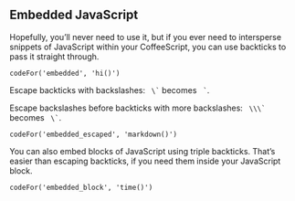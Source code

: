 ## Embedded JavaScript

Hopefully, you’ll never need to use it, but if you ever need to intersperse snippets of JavaScript within your CoffeeScript, you can use backticks to pass it straight through.

```
codeFor('embedded', 'hi()')
```

Escape backticks with backslashes: `` \`​`` becomes `` `​``.

Escape backslashes before backticks with more backslashes: `` \\\`​`` becomes `` \`​``.

```
codeFor('embedded_escaped', 'markdown()')
```

You can also embed blocks of JavaScript using triple backticks. That’s easier than escaping backticks, if you need them inside your JavaScript block.

```
codeFor('embedded_block', 'time()')
```
